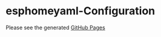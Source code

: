 # esphomeyaml-Configuration
Please see the generated [GitHub Pages](http://alexmekkering.github.io/esphomeyaml)

